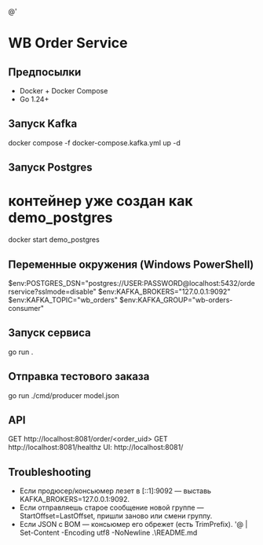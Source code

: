 @'
# WB Order Service

## Предпосылки
- Docker + Docker Compose
- Go 1.24+

## Запуск Kafka
docker compose -f docker-compose.kafka.yml up -d

## Запуск Postgres
# контейнер уже создан как demo_postgres
docker start demo_postgres

## Переменные окружения (Windows PowerShell)
$env:POSTGRES_DSN="postgres://USER:PASSWORD@localhost:5432/orderservice?sslmode=disable"
$env:KAFKA_BROKERS="127.0.0.1:9092"
$env:KAFKA_TOPIC="wb_orders"
$env:KAFKA_GROUP="wb-orders-consumer"

## Запуск сервиса
go run .

## Отправка тестового заказа
go run ./cmd/producer model.json

## API
GET http://localhost:8081/order/<order_uid>
GET http://localhost:8081/healthz
UI: http://localhost:8081/

## Troubleshooting
- Если продюсер/консьюмер лезет в [::1]:9092 — выставь KAFKA_BROKERS=127.0.0.1:9092.
- Если отправляешь старое сообщение новой группе — StartOffset=LastOffset, пришли заново или смени группу.
- Если JSON с BOM — консьюмер его обрежет (есть TrimPrefix).
'@ | Set-Content -Encoding utf8 -NoNewline .\README.md
